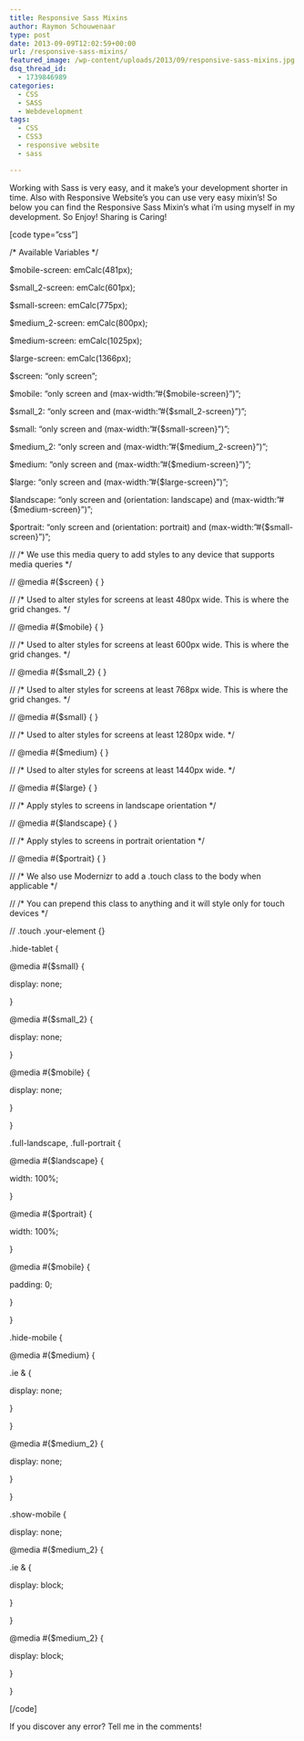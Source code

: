 ```yaml
---
title: Responsive Sass Mixins
author: Raymon Schouwenaar
type: post
date: 2013-09-09T12:02:59+00:00
url: /responsive-sass-mixins/
featured_image: /wp-content/uploads/2013/09/responsive-sass-mixins.jpg
dsq_thread_id:
  - 1739846989
categories:
  - CSS
  - SASS
  - Webdevelopment
tags:
  - CSS
  - CSS3
  - responsive website
  - sass

---
```

Working with Sass is very easy, and it make&#8217;s your development shorter in time. Also with Responsive Website&#8217;s you can use very easy mixin&#8217;s! So below you can find the Responsive Sass Mixin&#8217;s what i&#8217;m using myself in my development. So Enjoy! Sharing is Caring!

[code type=&#8221;css&#8221;]

/\* Available Variables \*/
  
$mobile-screen: emCalc(481px);
  
$small_2-screen: emCalc(601px);
  
$small-screen: emCalc(775px);
  
$medium_2-screen: emCalc(800px);
  
$medium-screen: emCalc(1025px);
  
$large-screen: emCalc(1366px);

$screen: &#8220;only screen&#8221;;
  
$mobile: &#8220;only screen and (max-width:&#8221;#{$mobile-screen}&#8221;)&#8221;;
  
$small\_2: &#8220;only screen and (max-width:&#8221;#{$small\_2-screen}&#8221;)&#8221;;
  
$small: &#8220;only screen and (max-width:&#8221;#{$small-screen}&#8221;)&#8221;;
  
$medium\_2: &#8220;only screen and (max-width:&#8221;#{$medium\_2-screen}&#8221;)&#8221;;
  
$medium: &#8220;only screen and (max-width:&#8221;#{$medium-screen}&#8221;)&#8221;;
  
$large: &#8220;only screen and (max-width:&#8221;#{$large-screen}&#8221;)&#8221;;
  
$landscape: &#8220;only screen and (orientation: landscape) and (max-width:&#8221;#{$medium-screen}&#8221;)&#8221;;
  
$portrait: &#8220;only screen and (orientation: portrait) and (max-width:&#8221;#{$small-screen}&#8221;)&#8221;;

// /\* We use this media query to add styles to any device that supports media queries \*/
  
// @media #{$screen} { }

// /\* Used to alter styles for screens at least 480px wide. This is where the grid changes. \*/
  
// @media #{$mobile} { }

// /\* Used to alter styles for screens at least 600px wide. This is where the grid changes. \*/
  
// @media #{$small_2} { }

// /\* Used to alter styles for screens at least 768px wide. This is where the grid changes. \*/
  
// @media #{$small} { }

// /\* Used to alter styles for screens at least 1280px wide. \*/
  
// @media #{$medium} { }

// /\* Used to alter styles for screens at least 1440px wide. \*/
  
// @media #{$large} { }

// /\* Apply styles to screens in landscape orientation \*/
  
// @media #{$landscape} { }

// /\* Apply styles to screens in portrait orientation \*/
  
// @media #{$portrait} { }

// /\* We also use Modernizr to add a .touch class to the body when applicable \*/
  
// /\* You can prepend this class to anything and it will style only for touch devices \*/
  
// .touch .your-element {}
  
.hide-tablet {
  
@media #{$small} {
  
display: none;
  
}
  
@media #{$small_2} {
  
display: none;
  
}
  
@media #{$mobile} {
  
display: none;
  
}
  
}
  
.full-landscape, .full-portrait {
  
@media #{$landscape} {
  
width: 100%;
  
}
  
@media #{$portrait} {
  
width: 100%;
  
}
  
@media #{$mobile} {
  
padding: 0;
  
}
  
}
  
.hide-mobile {
  
@media #{$medium} {
  
.ie & {
  
display: none;
  
}
  
}
  
@media #{$medium_2} {
  
display: none;
  
}
  
}
  
.show-mobile {
  
display: none;
  
@media #{$medium_2} {
  
.ie & {
  
display: block;
  
}
  
}
  
@media #{$medium_2} {
  
display: block;
  
}
  
}

[/code]

If you discover any error? Tell me in the comments!